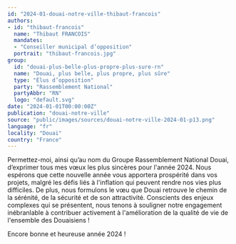 ```yaml
---
id: "2024-01-douai-notre-ville-thibaut-francois"
authors:
- id: "thibaut-francois"
  name: "Thibaut FRANCOIS"
  mandates: 
  - "Conseiller municipal d’opposition"
  portrait: "thibaut-francois.jpg"
group:
  id: "douai-plus-belle-plus-propre-plus-sure-rn"
  name: "Douai, plus belle, plus propre, plus sûre"
  type: "Élus d’opposition"
  party: "Rassemblement National"
  partyAbbr: "RN"
  logo: "default.svg"
date: "2024-01-01T00:00:00Z"
publication: "douai-notre-ville"
source: "public/images/sources/douai-notre-ville-2024-01-p13.png"
language: "fr"
locality: "Douai"
country: "France"
---
```


Permettez-moi, ainsi qu’au nom du Groupe Rassemblement National Douai, d’exprimer tous mes vœux les plus sincères pour l'année 2024. Nous espérons que cette nouvelle année vous apportera prospérité dans vos projets, malgré les défis liés à l'inflation qui peuvent rendre nos vies plus difficiles. De plus, nous formulons le vœu que Douai retrouve le chemin de la sérénité, de la sécurité et de son attractivité. Conscients des enjeux complexes qui se présentent, nous tenons à souligner notre engagement inébranlable à contribuer activement à l'amélioration de la qualité de vie de l'ensemble des Douaisiens !

Encore bonne et heureuse année 2024 !
